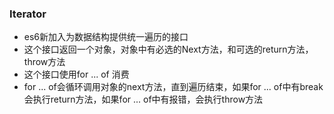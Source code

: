 ### Iterator
- es6新加入为数据结构提供统一遍历的接口
- 这个接口返回一个对象，对象中有必选的Next方法，和可选的return方法，throw方法   
- 这个接口使用for ... of 消费
- for ... of会循环调用对象的next方法，直到遍历结束，如果for ... of中有break会执行return方法，如果for ... of中有报错，会执行throw方法
